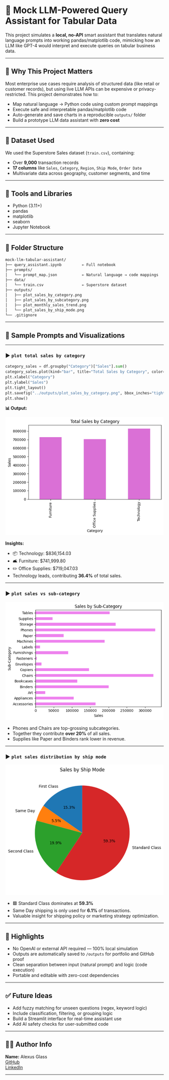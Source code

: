 # 🧠 Mock LLM-Powered Query Assistant for Tabular Data

This project simulates a **local, no-API** smart assistant that translates natural language prompts into working pandas/matplotlib code, mimicking how an LLM like GPT-4 would interpret and execute queries on tabular business data.

---

## 📌 Why This Project Matters

Most enterprise use cases require analysis of structured data (like retail or customer records), but using live LLM APIs can be expensive or privacy-restricted. This project demonstrates how to:

- Map natural language → Python code using custom prompt mappings
- Execute safe and interpretable pandas/matplotlib code
- Auto-generate and save charts in a reproducible `outputs/` folder
- Build a prototype LLM data assistant with **zero cost**

---

## 📂 Dataset Used

We used the Superstore Sales dataset (`train.csv`), containing:

- Over **9,000** transaction records
- **17 columns** like `Sales`, `Category`, `Region`, `Ship Mode`, `Order Date`
- Multivariate data across geography, customer segments, and time

---

## 🔧 Tools and Libraries

- Python (3.11+)
- pandas
- matplotlib
- seaborn
- Jupyter Notebook

---

## 📁 Folder Structure

```
mock-llm-tabular-assistant/
├── query_assistant.ipynb         ← Full notebook
├── prompts/
│   └── prompt_map.json           ← Natural language → code mappings
├── data/
│   └── train.csv                 ← Superstore dataset
├── outputs/
│   ├── plot_sales_by_category.png
│   ├── plot_sales_by_subcategory.png
│   ├── plot_monthly_sales_trend.png
│   └── plot_sales_by_ship_mode.png
└── .gitignore
```

---

## 💬 Sample Prompts and Visualizations

---

### ▶️ `plot total sales by category`

```python
category_sales = df.groupby("Category")["Sales"].sum()
category_sales.plot(kind="bar", title="Total Sales by Category", color="orchid")
plt.xlabel("Category")
plt.ylabel("Sales")
plt.tight_layout()
plt.savefig("../outputs/plot_sales_by_category.png", bbox_inches="tight")
plt.show()
```

**📊 Output:**

![Sales by Category](outputs/plot_sales_by_category.png)

**Insights:**

- 📦 Technology: $836,154.03  
- 🛋️ Furniture: $741,999.80  
- ✏️ Office Supplies: $719,047.03  
- Technology leads, contributing **36.4%** of total sales.

---

### ▶️ `plot sales vs sub-category`

![Sales by Sub-Category](outputs/plot_sales_by_subcategory.png)

- Phones and Chairs are top-grossing subcategories.
- Together they contribute **over 20%** of all sales.
- Supplies like Paper and Binders rank lower in revenue.

---


### ▶️ `plot sales distribution by ship mode`

![Ship Mode Pie Chart](outputs/plot_sales_by_ship_mode.png)

- 🟪 Standard Class dominates at **59.3%**
- Same Day shipping is only used for **6.1%** of transactions.
- Valuable insight for shipping policy or marketing strategy optimization.

---

## 🚀 Highlights

- No OpenAI or external API required — 100% local simulation
- Outputs are automatically saved to `/outputs` for portfolio and GitHub proof
- Clean separation between input (natural prompt) and logic (code execution)
- Portable and editable with zero-cost dependencies

---

## ✅ Future Ideas

- Add fuzzy matching for unseen questions (regex, keyword logic)
- Include classification, filtering, or grouping logic
- Build a Streamlit interface for real-time assistant use
- Add AI safety checks for user-submitted code

---

## 🧑‍💻 Author Info

**Name:** Alexus Glass  
[GitHub](https://github.com/lexusimni)  
[LinkedIn](https://www.linkedin.com/in/alexus-glass-248061237/)

---
